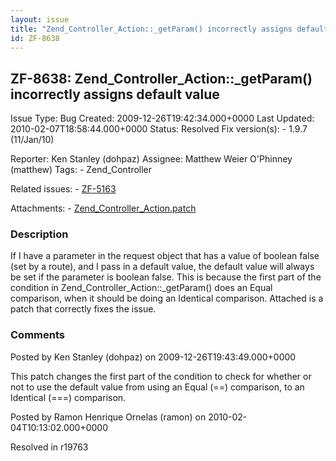```yaml
---
layout: issue
title: "Zend_Controller_Action::_getParam() incorrectly assigns default value"
id: ZF-8638
---
```


ZF-8638: Zend\_Controller\_Action::\_getParam() incorrectly assigns default value
---------------------------------------------------------------------------------

 Issue Type: Bug Created: 2009-12-26T19:42:34.000+0000 Last Updated: 2010-02-07T18:58:44.000+0000 Status: Resolved Fix version(s): - 1.9.7 (11/Jan/10)
 
 Reporter:  Ken Stanley (dohpaz)  Assignee:  Matthew Weier O'Phinney (matthew)  Tags: - Zend\_Controller
 
 Related issues: - [ZF-5163](/issues/browse/ZF-5163)
 
 Attachments: - [Zend\_Controller\_Action.patch](/issues/secure/attachment/12543/Zend_Controller_Action.patch)
 
### Description

If I have a parameter in the request object that has a value of boolean false (set by a route), and I pass in a default value, the default value will always be set if the parameter is boolean false. This is because the first part of the condition in Zend\_Controller\_Action::\_getParam() does an Equal comparison, when it should be doing an Identical comparison. Attached is a patch that correctly fixes the issue.

 

 

### Comments

Posted by Ken Stanley (dohpaz) on 2009-12-26T19:43:49.000+0000

This patch changes the first part of the condition to check for whether or not to use the default value from using an Equal (==) comparison, to an Identical (===) comparison.

 

 

Posted by Ramon Henrique Ornelas (ramon) on 2010-02-04T10:13:02.000+0000

Resolved in r19763

 

 